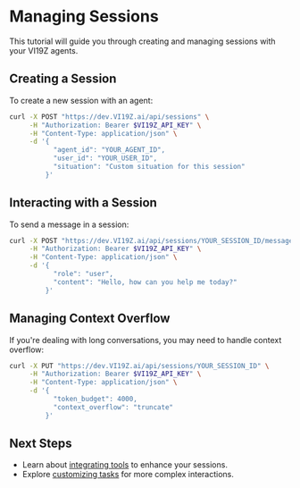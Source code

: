 # Managing Sessions


This tutorial will guide you through creating and managing sessions with your VI19Z agents.

## Creating a Session

To create a new session with an agent:

```bash
curl -X POST "https://dev.VI19Z.ai/api/sessions" \
     -H "Authorization: Bearer $VI19Z_API_KEY" \
     -H "Content-Type: application/json" \
     -d '{
           "agent_id": "YOUR_AGENT_ID",
           "user_id": "YOUR_USER_ID",
           "situation": "Custom situation for this session"
         }'
```

## Interacting with a Session

To send a message in a session:

```bash
curl -X POST "https://dev.VI19Z.ai/api/sessions/YOUR_SESSION_ID/messages" \
     -H "Authorization: Bearer $VI19Z_API_KEY" \
     -H "Content-Type: application/json" \
     -d '{
           "role": "user",
           "content": "Hello, how can you help me today?"
         }'
```

## Managing Context Overflow

If you're dealing with long conversations, you may need to handle context overflow:

```bash
curl -X PUT "https://dev.VI19Z.ai/api/sessions/YOUR_SESSION_ID" \
     -H "Authorization: Bearer $VI19Z_API_KEY" \
     -H "Content-Type: application/json" \
     -d '{
           "token_budget": 4000,
           "context_overflow": "truncate"
         }'
```

## Next Steps

- Learn about [integrating tools](./integrating_tools.md) to enhance your sessions.
- Explore [customizing tasks](../how-to-guides/customizing_tasks.md) for more complex interactions.
